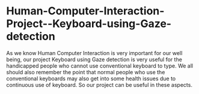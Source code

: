 # Human-Computer-Interaction-Project--Keyboard-using-Gaze-detection
As we know Human Computer Interaction is very important for our well being, our project Keyboard using Gaze detection is very useful for the handicapped people who cannot use conventional keyboard to type. We all should also remember the point that normal people who use the conventional keyboards may also get into some health issues due to continuous use of keyboard. So our project can be useful in these aspects. 
